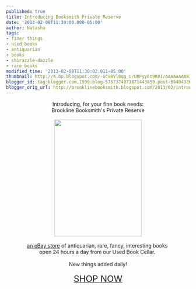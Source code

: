 ```yaml
---
published: true
title: Introducing Booksmith Private Reserve
date: '2013-02-08T11:30:00.000-05:00'
author: Natasha
tags:
- finer things
- used books
- antiquarian
- books
- shirazzle-dazzle
- rare books
modified_time: '2013-02-08T11:30:02.011-05:00'
thumbnail: http://4.bp.blogspot.com/-oC98Vl6qg_U/URPyyEt9R8I/AAAAAAAABIQ/lnMzZ3xwJXU/s72-c/finereserve.jpg
blogger_id: tag:blogger.com,1999:blog-5767374071871443859.post-6940433684671181713
blogger_orig_url: http://brooklinebooksmith.blogspot.com/2013/02/introducing-booksmith-private-reserve.html
---
```


<div class="separator" style="clear: both; text-align: center;">Introducing, for your fine book needs:</div><div class="separator" style="clear: both; text-align: center;">Brookline Booksmith's Private Reserve</div><div class="separator" style="clear: both; text-align: center;"><br /></div><div class="separator" style="clear: both; text-align: center;"><a href="http://www.ebay.com/sch/ng.aesthetica/m.html?_nkw=&amp;_armrs=1&amp;_from=&amp;_ipg=&amp;_trksid=p3686"><img border="0" height="320" src="http://4.bp.blogspot.com/-oC98Vl6qg_U/URPyyEt9R8I/AAAAAAAABIQ/lnMzZ3xwJXU/s320/finereserve.jpg" width="240" /></a></div><br /><div style="text-align: center;"><a href="http://www.ebay.com/sch/ng.aesthetica/m.html?_nkw=&amp;_armrs=1&amp;_from=&amp;_ipg=&amp;_trksid=p3686">an eBay store</a> of antiquarian, rare, fancy, interesting books&nbsp;</div><div style="text-align: center;">open 24 hours a day from our Used Book Cellar.&nbsp;</div><div style="text-align: center;"><br /></div><div style="text-align: center;">New things added daily!</div><div style="text-align: center;"><br /></div><div style="text-align: center;"><a href="http://www.ebay.com/sch/ng.aesthetica/m.html?_nkw=&amp;_armrs=1&amp;_from=&amp;_ipg=&amp;_trksid=p3686"><span style="font-size: x-large;">SHOP NOW</span></a></div>